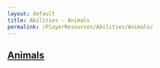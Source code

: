 ```yaml
---
layout: default
title: Abilities - Animals
permalink: /PlayerResources/Abilities/Animals/
---
```

## [Animals](#Animals)
